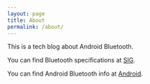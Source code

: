```yaml
---
layout: page
title: About
permalink: /about/
---
```

This is a tech blog about Android Bluetooth.

You can find Bluetooth specifications at [SIG](https://www.bluetooth.com/specifications/).

You can find Android Bluetooth info at [Android](https://developer.android.com/guide/topics/connectivity/bluetooth).
